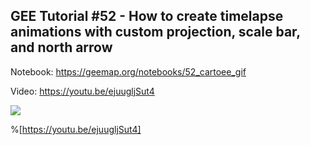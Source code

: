 ## GEE Tutorial #52 - How to create timelapse animations with custom projection, scale bar, and north arrow

Notebook: https://geemap.org/notebooks/52_cartoee_gif

Video: https://youtu.be/ejuugljSut4

![](https://i.imgur.com/MVQFyHN.gif)

%[https://youtu.be/ejuugljSut4]